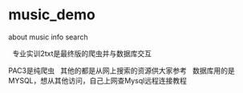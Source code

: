 # music_demo
about  music info search

 
专业实训2txt是最终版的爬虫并与数据库交互

PAC3是纯爬虫
 
其他的都是从网上搜索的资源供大家参考
 
数据库用的是MYSQL，想从其他访问，自己上网查Mysql远程连接教程
